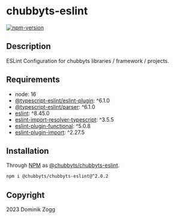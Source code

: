 # chubbyts-eslint

[![npm-version](https://img.shields.io/npm/v/@chubbyts/chubbyts-eslint.svg)](https://www.npmjs.com/package/@chubbyts/chubbyts-eslint)

## Description

ESLint Configuration for chubbyts libraries / framework / projects.

## Requirements

 * node: 16
 * [@typescript-eslint/eslint-plugin][2]: ^6.1.0
 * [@typescript-eslint/parser][3]: ^6.1.0
 * [eslint][4]: ^8.45.0
 * [eslint-import-resolver-typescript][5]: ^3.5.5
 * [eslint-plugin-functional][6]: ^5.0.8
 * [eslint-plugin-import][7]: ^2.27.5

## Installation

Through [NPM](https://www.npmjs.com) as [@chubbyts/chubbyts-eslint][1].

```sh
npm i @chubbyts/chubbyts-eslint@^2.0.2
```

## Copyright

2023 Dominik Zogg

[1]: https://www.npmjs.com/package/@chubbyts/chubbyts-eslint
[2]: https://www.npmjs.com/package/@typescript-eslint/eslint-plugin
[3]: https://www.npmjs.com/package/@typescript-eslint/parser
[4]: https://www.npmjs.com/package/eslint
[5]: https://www.npmjs.com/package/eslint-import-resolver-typescript
[6]: https://www.npmjs.com/package/eslint-plugin-functional
[7]: https://www.npmjs.com/package/eslint-plugin-import

